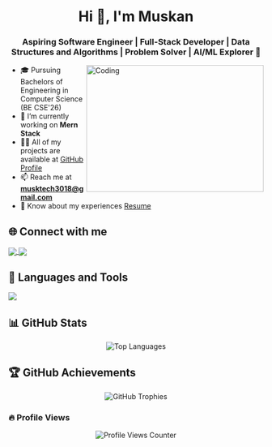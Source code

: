 <h1 align="center">Hi 👋, I'm Muskan</h1>
<h3 align="center">Aspiring Software Engineer | Full-Stack Developer | Data Structures and Algorithms | Problem Solver | AI/ML Explorer 🚀</h3>

<img align="right" alt="Coding" width="350" height="250" src="https://cdn.dribbble.com/users/1162077/screenshots/5403918/media/d5dccb5d5818cba2c8fa0cb15fb578b3.gif">

- 🎓 Pursuing Bachelors of Engineering in Computer Science (BE CSE'26)
- 🌱 I’m currently working on **Mern Stack**
- 👨‍💻 All of my projects are available at [GitHub Profile](https://github.com/muskan588p)
- 📫 Reach me at **musktech3018@gmail.com**
- 📄 Know about my experiences [Resume](https://drive.google.com/file/d/1qmyiPVmtvzZA5ZZCkB5ftHMEIORHoJ2A/view?usp=sharing)


## 🌐 Connect with me
<p align="left">
  <a href="https://linkedin.com/in/muskan" target="blank">
    <img align="center" src="https://img.shields.io/badge/-LinkedIn-0077B5?style=for-the-badge&logo=linkedin&logoColor=white" />
  </a>
  <a href="https://www.leetcode.com/muskan3018" target="blank">
    <img align="center" src="https://img.shields.io/badge/-LeetCode-FFA116?style=for-the-badge&logo=leetcode&logoColor=white" />
  </a>
</p>


## 🚀 Languages and Tools
<p align="left"> 
  <img src="https://skillicons.dev/icons?i=cpp,html,css,js,nodejs,react,redux,express,mongodb,mysql,git,github,python,aws,tailwind,vscode,postman,jest,figma,linux,babel" />
</p>



## 📊 GitHub Stats

<p align="center">
  <img src="https://github-readme-stats.vercel.app/api/top-langs/?username=muskan588p&layout=compact&theme=radical&hide=jupyter%20notebook" alt="Top Languages" />
</p>



## 🏆 GitHub Achievements
<p align="center">
  <img src="https://github-profile-trophy.vercel.app/?username=muskan588p&theme=radical" alt="GitHub Trophies" />
</p>



### 🔥 Profile Views
<p align="center">
  <img src="https://komarev.com/ghpvc/?username=muskan588p&color=blueviolet&style=for-the-badge" alt="Profile Views Counter" />
</p>

